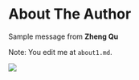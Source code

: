 # About The Author

Sample message from __Zheng Qu__ 

Note: You edit me at `about1.md`.

[![](linkedin-icon.png)](linkedin.com/in/zheng-qu-009b761b1)